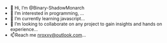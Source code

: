 - 👋 Hi, I’m @Binary-ShadowMonarch
- 👀 I’m interested in programming, ...
- 🌱 I’m currently learning javascript...
- 💞️ I’m looking to collaborate on any project to gain insights and hands on experience...
- 📫Reach me nroxxy@outlook.com...

<!---
Binary-ShadowMonarch/Binary-ShadowMonarch is a ✨ special ✨ repository because its `README.md` (this file) appears on your GitHub profile.
You can click the Preview link to take a look at your changes.
--->

